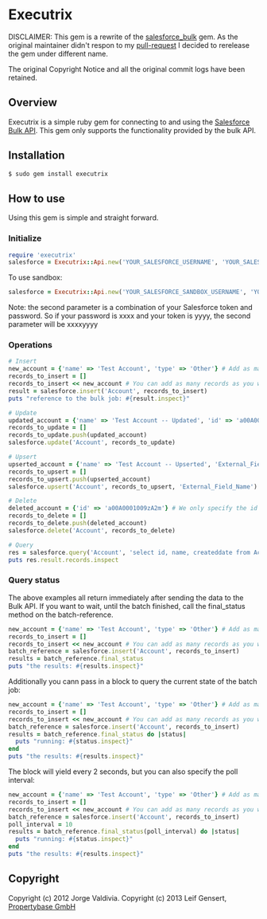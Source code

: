 # Executrix

DISCLAIMER: This gem is a rewrite of the [salesforce_bulk](https://github.com/jorgevaldivia/salesforce_bulk) gem. As the original maintainer didn't respon to my [pull-request](https://github.com/jorgevaldivia/salesforce_bulk/pull/14) I decided to rerelease the gem under different name.

The original Copyright Notice and all the original commit logs have been retained.

## Overview

Executrix is a simple ruby gem for connecting to and using the [Salesforce Bulk API](http://www.salesforce.com/us/developer/docs/api_asynch/index.htm). This gem only supports the functionality provided by the bulk API.

## Installation

~~~ sh
$ sudo gem install executrix
~~~

## How to use

Using this gem is simple and straight forward.

### Initialize

~~~ ruby
require 'executrix'
salesforce = Executrix::Api.new('YOUR_SALESFORCE_USERNAME', 'YOUR_SALESFORCE_PASSWORD+YOUR_SALESFORCE_TOKEN')
~~~

To use sandbox:

~~~ ruby
salesforce = Executrix::Api.new('YOUR_SALESFORCE_SANDBOX_USERNAME', 'YOUR_SALESFORCE_PASSWORD+YOUR_SALESFORCE_SANDBOX_TOKEN', true)
~~~

Note: the second parameter is a combination of your Salesforce token and password. So if your password is xxxx and your token is yyyy, the second parameter will be xxxxyyyy

### Operations

~~~ ruby
# Insert
new_account = {'name' => 'Test Account', 'type' => 'Other'} # Add as many fields per record as needed.
records_to_insert = []
records_to_insert << new_account # You can add as many records as you want here, just keep in mind that Salesforce has governor limits.
result = salesforce.insert('Account', records_to_insert)
puts "reference to the bulk job: #{result.inspect}"
~~~

~~~ ruby
# Update
updated_account = {'name' => 'Test Account -- Updated', 'id' => 'a00A0001009zA2m'} # Nearly identical to an insert, but we need to pass the salesforce id.
records_to_update = []
records_to_update.push(updated_account)
salesforce.update('Account', records_to_update)
~~~

~~~ ruby
# Upsert
upserted_account = {'name' => 'Test Account -- Upserted', 'External_Field_Name' => '123456'} # Fields to be updated. External field must be included
records_to_upsert = []
records_to_upsert.push(upserted_account)
salesforce.upsert('Account', records_to_upsert, 'External_Field_Name') # Note that upsert accepts an extra parameter for the external field name
~~~

~~~ ruby
# Delete
deleted_account = {'id' => 'a00A0001009zA2m'} # We only specify the id of the records to delete
records_to_delete = []
records_to_delete.push(deleted_account)
salesforce.delete('Account', records_to_delete)
~~~

~~~ ruby
# Query
res = salesforce.query('Account', 'select id, name, createddate from Account limit 3') # We just need to pass the sobject name and the query string
puts res.result.records.inspect
~~~

### Query status

The above examples all return immediately after sending the data to the Bulk API. If you want to wait, until the batch finished, call the final_status method on the batch-reference.

~~~ ruby
new_account = {'name' => 'Test Account', 'type' => 'Other'} # Add as many fields per record as needed.
records_to_insert = []
records_to_insert << new_account # You can add as many records as you want here, just keep in mind that Salesforce has governor limits.
batch_reference = salesforce.insert('Account', records_to_insert)
results = batch_reference.final_status
puts "the results: #{results.inspect}"
~~~

Additionally you cann pass in a block to query the current state of the batch job:

~~~ ruby
new_account = {'name' => 'Test Account', 'type' => 'Other'} # Add as many fields per record as needed.
records_to_insert = []
records_to_insert << new_account # You can add as many records as you want here, just keep in mind that Salesforce has governor limits.
batch_reference = salesforce.insert('Account', records_to_insert)
results = batch_reference.final_status do |status|
  puts "running: #{status.inspect}"
end
puts "the results: #{results.inspect}"
~~~

The block will yield every 2 seconds, but you can also specify the poll interval:

~~~ ruby
new_account = {'name' => 'Test Account', 'type' => 'Other'} # Add as many fields per record as needed.
records_to_insert = []
records_to_insert << new_account # You can add as many records as you want here, just keep in mind that Salesforce has governor limits.
batch_reference = salesforce.insert('Account', records_to_insert)
poll_interval = 10
results = batch_reference.final_status(poll_interval) do |status|
  puts "running: #{status.inspect}"
end
puts "the results: #{results.inspect}"
~~~

## Copyright

Copyright (c) 2012 Jorge Valdivia.
Copyright (c) 2013 Leif Gensert, [Propertybase GmbH](http://propertybase.com)